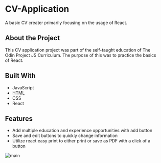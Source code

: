 # CV-Application

A basic CV creater primarily focusing on the usage of React.

## About the Project

This CV application project was part of the self-taught education of The Odin Project JS Curriculum. The purpose of this was to practice the basics of React.

## Built With
- JavaScript
- HTML
- CSS
- React

## Features

- Add multiple education and experience opportunities with add button
- Save and edit buttons to quickly change information
- Utilize react easy print to either print or save as PDF with a click of a button

![main](https://github.com/[Quan-p]/[CV-Application]/blob/main/images/main.png?raw=true)